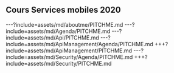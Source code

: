 ## Cours Services mobiles 2020

---?include=assets/md/aboutme/PITCHME.md
---?include=assets/md/Agenda/PITCHME.md
---?include=assets/md/Api/PITCHME.md
---?include=assets/md/ApiManagement/Agenda/PITCHME.md
+++?include=assets/md/ApiManagement/PITCHME.md
---?include=assets/md/Security/Agenda/PITCHME.md
+++?include=assets/md/Security/PITCHME.md

